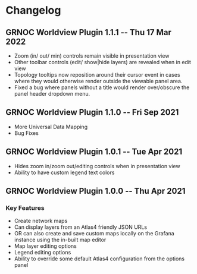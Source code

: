 # Changelog

## GRNOC Worldview Plugin 1.1.1 -- Thu 17 Mar 2022
* Zoom (in/ out/ min) controls remain visible in presentation view
* Other toolbar controls (edit/ show|hide layers) are revealed when in edit view
* Topology tooltips now reposition around their cursor event in cases where they would otherwise render outside the viewable panel area.
* Fixed a bug where panels without a title would render over/obscure the panel header dropdown menu.

## GRNOC Worldview Plugin 1.1.0 -- Fri Sep 2021
* More Universal Data Mapping
* Bug Fixes

## GRNOC Worldview Plugin 1.0.1 -- Tue Apr 2021

* Hides zoom in/zoom out/editing controls when in presentation view
* Ability to have custom legend text colors

## GRNOC Worldview Plugin 1.0.0 -- Thu Apr 2021
### Key Features
- Create network maps
- Can display layers from an Atlas4 friendly JSON URLs
- OR can also create and save custom maps locally on the Grafana instance using the in-built map editor
- Map layer editing options
- Legend editing options
- Ability to override some default Atlas4 configuration from the options panel

